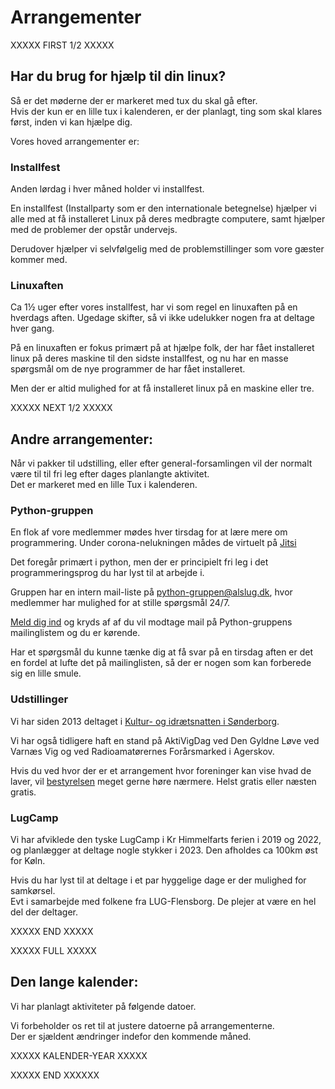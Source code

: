 # Arrangementer

XXXXX FIRST 1/2 XXXXX

## Har du brug for hjælp til din linux?
Så er det møderne der er markeret med tux du skal gå efter.\
Hvis der kun er en lille tux i kalenderen, er der planlagt, ting som skal klares først, inden vi kan hjælpe dig.

Vores hoved arrangementer er:

### <i class='fab fa-linux'		style='font-size:175%; background:#8888ff'></i> Installfest
Anden lørdag i hver måned holder vi installfest.

En installfest (Installparty som er den internationale betegnelse) hjælper vi alle med at få installeret Linux på deres
medbragte computere, samt hjælper med de problemer der opstår undervejs.

Derudover hjælper vi selvfølgelig med de problemstillinger som vore gæster kommer med.
			
### <i class='fab fa-linux'		style='font-size:175%; background:#8888ff'></i> Linuxaften
Ca 1½ uger efter vores installfest, har vi som regel en linuxaften på en hverdags aften. Ugedage skifter, så vi ikke
udelukker nogen fra at deltage hver gang.
		 
På en linuxaften er fokus primært på at hjælpe folk, der har fået installeret linux på deres maskine til den sidste installfest, 
og nu har en masse spørgsmål om de nye programmer de har fået installeret.
		 
Men der er altid mulighed for at få installeret linux på en maskine eller tre.





XXXXX NEXT 1/2 XXXXX





## Andre arrangementer:
<i class='fab fa-linux'		style='font-size:100%; background:#8888ff'></i>
Når vi pakker til udstilling, eller efter general-forsamlingen vil der normalt være til til fri leg efter dages planlangte aktivitet.\
Det er markeret med en lille Tux i kalenderen.


### <i class='fab fa-python'		style='font-size:175%; background:#aaffaa'></i> Python-gruppen
En flok af vore medlemmer mødes hver tirsdag for at lære mere om programmering. Under corona-nelukningen mådes de virtuelt på
[Jitsi](https://meet.jit.si/AlsLUG)

Det foregår primært i python, men der er principielt fri leg i det programmeringsprog du har lyst til at arbejde i.

Gruppen har en intern mail-liste på python-gruppen@alslug.dk, hvor medlemmer har mulighed for at stille spørgsmål 24/7.

[Meld dig ind](https://www.alslug.dk/medlemskab/indmeldelse.html) og kryds af af du vil modtage mail på Python-gruppens mailinglistem og du er kørende.

Har et spørgsmål du kunne tænke dig at få svar på en tirsdag aften er det en fordel at lufte det på mailinglisten, så der er nogen som kan forberede sig en lille smule.


### <i class='fas fa-laptop-house'	style='font-size:175%; background:#ffaaff'></i> Udstillinger
Vi har siden 2013 deltaget i [Kultur- og idrætsnatten i Sønderborg](https://kulturnat.info).

Vi har også tidligere haft en stand på AktiVigDag ved Den Gyldne Løve ved Varnæs Vig og
ved Radioamatørernes Forårsmarked i Agerskov.

Hvis du ved hvor der er et arrangement hvor foreninger kan vise hvad de laver, vil 
[bestyrelsen](/om/kontakt.md) meget gerne høre nærmere. Helst gratis eller næsten gratis.


### <i class='fas fa-campground'	style='font-size:175%; background:#ffaaff'></i> LugCamp
Vi har afviklede den tyske LugCamp i Kr Himmelfarts ferien i 2019 og 2022, og planlægger at deltage nogle stykker i 2023. Den afholdes ca 100km øst for Køln.

Hvis du har lyst til at deltage i et par hyggelige dage er der mulighed for samkørsel.\
Evt i samarbejde med folkene fra LUG-Flensborg. De plejer at være en hel del der deltager. 





XXXXX END XXXXX





XXXXX FULL XXXXX





## Den lange kalender:
Vi har planlagt aktiviteter på følgende datoer.

Vi forbeholder os ret til at justere datoerne på arrangementerne.\
Der er sjældent ændringer indefor den kommende måned.

XXXXX KALENDER-YEAR XXXXX





XXXXX END XXXXXX
